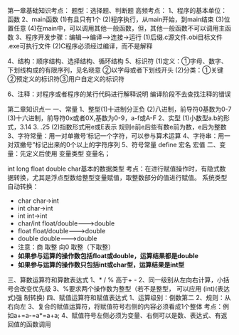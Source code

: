 第一章基础知识考点：
题型：选择题、判断题
高频考点：
1、程序的基本单位：函数
2、main函数
(1)有且只有1个
(2)程序执行，从main开始，到main结束
(3)位置任意
(4)在main中，可以调用其他一般函数，但，其他一般函数不可以调用主函数
3、程序开发步骤：编辑-->编译-->连接->运行
(1)后缀.c源文件.obi目标文件 .exe可执行文件
(2)C程序必须经过编译，而不是解释

4、结构：顺序结构、选择结构、循环结构
5、标识符
(1)定义：①字母、数字、下划线构成的有限序列，见名晓意
②以字母或者下划线开头
(2)分类：①关键②预定义的标识符③用户自定义的标识符

6、注释：对程序或者程序的某行代码进行解释说明
编译阶段不去查找注释的错误

第二章知识点一
一、常量
1、整型(1)十进制分正负
(2)八进制，前导符0基数为0-7
(3)十六进制，前导符0x或者0X,基数为0-9，a-f或A-F
2、实型
(1)小数型a.b的形式，3.14   3.  .25
(2)指数形式用e或E表示 规则e前e后些有数e前为数，e后为整数
3、字符常量：用一对单撇号‘标记一个字符，可以参与算术运算
4、字符串：用一对双撇号”标记出来的0个以上的字符序列
5、符号常量 define 宏名 宏值
二、变量：先定义后使用
变量类型  变量名；

int long float double char基本的数据类型
考点：在进行赋值操作时，有隐式数据转换，尤其是浮点型数给整型变量赋值，取整数部分的值进行赋值。
系统类型自动转换：

- char   char->int
- int  char->int
- int   int->int
- char/int   float/double--->double
- float    float/double--->double
- double  double--->double
- 注意：商 取整 向0 取整（下取整）
- **如果参与运算的操作数包括float或double，运算结果都是double**
- **如果参与运算的操作数只包括int或char型，运算结果是int型**

三、算数运算符和算数表达式
1、* / % 高于+ -
2、同一级别从左向右计算，小括号会改变优先级
3、%要求两个操作数为整型（若不是整型，
可以应用
(int)(表达式)强
制转换)
四、赋值运算符和赋值表达式
1、运算级别：倒数第二
2、规则：从右向左
3、复合的赋值运算符，将赋值符号右侧的内容必须看成1个整体
考点：例如a+=a-=a*=a+a;
4、赋值符号左侧必须为变量、右侧可以是数、表达式、有返回值的函数调用